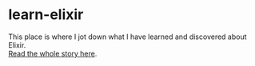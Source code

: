 learn-elixir
============

This place is where I jot down what I have learned and discovered about Elixir.  
[Read the whole story here](https://github.com/ebouchut/learn-elixir/wiki).
